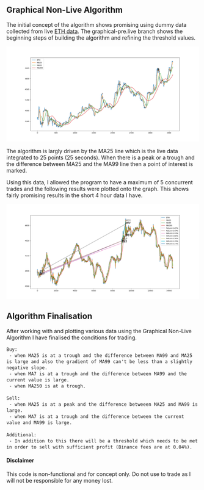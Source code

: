 ## Graphical Non-Live Algorithm

The initial concept of the algorithm shows promising using dummy data collected from live [ETH data](https://github.com/jamesstocktonj1/Crypto/blob/graphical-pre-live/dump5.txt). The graphical-pre.live branch shows the beginning steps of building the algorithm and refining the threshold values.

<p align="center"><img src="https://github.com/jamesstocktonj1/Crypto/blob/graphical-pre-live/media/basic_analysis.png"></p>

The algorithm is largly driven by the MA25 line which is the live data integrated to 25 points (25 seconds). When there is a peak or a trough and the difference between MA25 and the MA99 line then a point of interest is marked.

Using this data, I allowed the program to have a maximum of 5 concurrent trades and the following results were plotted onto the graph. This shows fairly promising results in the short 4 hour data I have. 

<p align="center"><img src="https://github.com/jamesstocktonj1/Crypto/blob/graphical-pre-live/media/basic_analysis_wtrades.png"></p>


## Algorithm Finalisation

After working with and plotting various data using the Graphical Non-Live Algorithm I have finalised the conditions for trading.
```Text
Buy:
 - when MA25 is at a trough and the difference between MA99 and MA25 is large and also the gradient of MA99 can't be less than a slightly negative slope.
 - when MA7 is at a trough and the difference between MA99 and the current value is large.
 - when MA250 is at a trough.

Sell:
 - when MA25 is at a peak and the difference betweeen MA25 and MA99 is large.
 - when MA7 is at a trough and the difference between the current value and MA99 is large.

Additional:
 - In addition to this there will be a threshold which needs to be met in order to sell with sufficient profit (Binance fees are at 0.04%).
```

#### Disclaimer
This code is non-functional and for concept only. Do not use to trade as I will not be responsible for any money lost.
